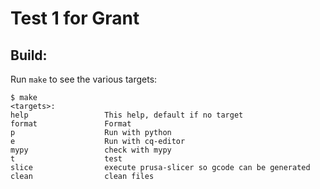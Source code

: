 # Test 1 for Grant

## Build:

Run `make` to see the various targets:

```
$ make
<targets>:
help                 This help, default if no target
format               Format
p                    Run with python
e                    Run with cq-editor
mypy                 check with mypy
t                    test
slice                execute prusa-slicer so gcode can be generated
clean                clean files
```
